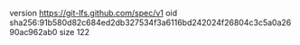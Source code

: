 version https://git-lfs.github.com/spec/v1
oid sha256:91b580d82c684ed2db327534f3a6116bd242024f26804c3c5a0a2690ac962ab0
size 122
